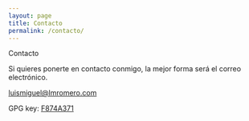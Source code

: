 ```yaml
---
layout: page
title: Contacto
permalink: /contacto/
---
```


Contacto

Si quieres ponerte en contacto conmigo, la mejor forma será el correo electrónico.

luismiguel@lmromero.com

GPG key: [F874A371](http://pgp.mit.edu/pks/lookup?op=get&search=0xFDE04F43F874A371)
